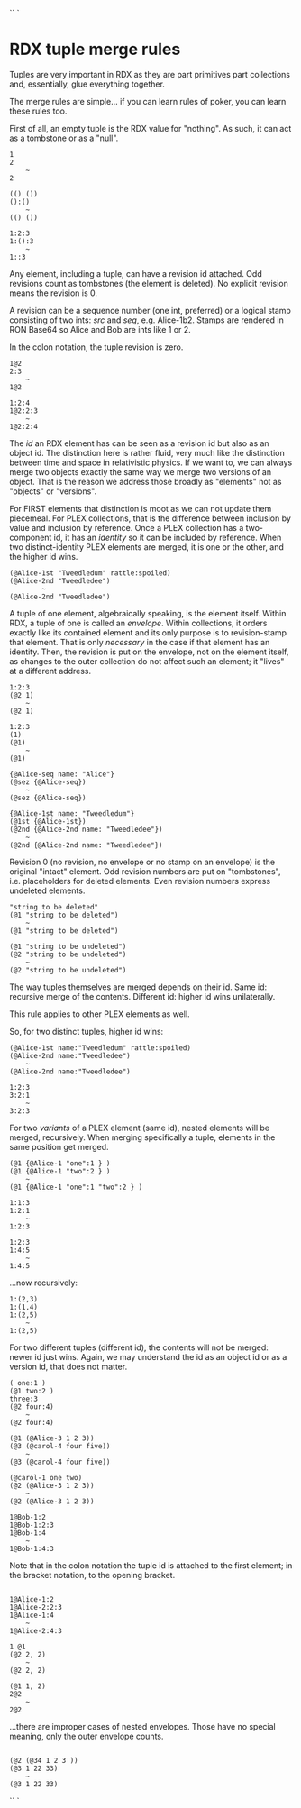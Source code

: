 `` `
#   RDX tuple merge rules

Tuples are very important in RDX as they are part primitives
part collections and, essentially, glue everything together.

The merge rules are simple... if you can learn rules of poker,
you can learn these rules too.

First of all, an empty tuple is the RDX value for "nothing".
As such, it can act as a tombstone or as a "null".
```
1
2
    ~
2

(() ())
():()
    ~
(() ())

1:2:3
1:():3
    ~
1::3

```
Any element, including a tuple, can have a revision id attached.
Odd revisions count as tombstones (the element is deleted).
No explicit revision means the revision is 0.

A revision can be a sequence number (one int, preferred) or
a logical stamp consisting of two ints: *src* and *seq*,  e.g.
Alice-1b2. Stamps are rendered in RON Base64 so Alice and
Bob are ints like 1 or 2.

In the colon notation, the tuple revision is zero.
```
1@2
2:3
    ~
1@2

1:2:4
1@2:2:3
    ~
1@2:2:4

```
The *id* an RDX element has can be seen as a revision id but
also as an object id. The distinction here is rather fluid,
very much like the distinction between time and space in
relativistic physics. If we want to, we can always merge
two objects exactly the same way we merge two versions of
an object. That is the reason we address those broadly as
"elements" not as "objects" or "versions".

For FIRST elements that distinction is moot as we can not
update them piecemeal. For PLEX collections, that is the
difference between inclusion by value and inclusion by
reference. Once a PLEX collection has a two-component id,
it has an *identity* so it can be included by reference.
When two distinct-identity PLEX elements are merged, it
is one or the other, and the higher id wins.
```
(@Alice-1st "Tweedledum" rattle:spoiled)
(@Alice-2nd "Tweedledee")
        ~
(@Alice-2nd "Tweedledee")

```
A tuple of one element, algebraically speaking, is the element
itself. Within RDX, a tuple of one is called an *envelope*.
Within collections, it orders exactly like its contained element
and its only purpose is to revision-stamp that element. That is
only *necessary* in the case if that element has an identity.
Then, the revision is put on the envelope, not on the element
itself, as changes to the outer collection do not affect such
an element; it "lives" at a different address.

```
1:2:3
(@2 1)
    ~
(@2 1)

1:2:3
(1)
(@1)
    ~
(@1)

{@Alice-seq name: "Alice"}
(@sez {@Alice-seq})
    ~
(@sez {@Alice-seq})

{@Alice-1st name: "Tweedledum"}
(@1st {@Alice-1st})
(@2nd {@Alice-2nd name: "Tweedledee"})
    ~
(@2nd {@Alice-2nd name: "Tweedledee"})

```
Revision 0 (no revision, no envelope or no stamp on an envelope)
is the original "intact" element. Odd revision numbers are put
on "tombstones", i.e. placeholders for deleted elements.
Even revision numbers express undeleted elements.
```
"string to be deleted"
(@1 "string to be deleted")
    ~
(@1 "string to be deleted")

(@1 "string to be undeleted")
(@2 "string to be undeleted")
    ~
(@2 "string to be undeleted")

```
The way tuples themselves are merged depends on their id.
Same id: recursive merge of the contents.
Different id: higher id wins unilaterally.

This rule applies to other PLEX elements as well.

So, for two distinct tuples, higher id wins:
```
(@Alice-1st name:"Tweedledum" rattle:spoiled)
(@Alice-2nd name:"Tweedledee")
    ~
(@Alice-2nd name:"Tweedledee")

1:2:3
3:2:1
    ~
3:2:3
```
For two *variants* of a PLEX element (same id), nested elements
will be merged, recursively. When merging specifically a tuple,
elements in the same position get merged.
```
(@1 {@Alice-1 "one":1 } )
(@1 {@Alice-1 "two":2 } )
    ~
(@1 {@Alice-1 "one":1 "two":2 } )

1:1:3
1:2:1
    ~
1:2:3

1:2:3
1:4:5
    ~
1:4:5

```
...now recursively:
```
1:(2,3)
1:(1,4)
1:(2,5)
    ~
1:(2,5)

```
For two different tuples (different id), the contents will not
be merged: newer id just wins. Again, we may understand the id
as an object id or as a version id, that does not matter.
```
( one:1 )
(@1 two:2 )
three:3
(@2 four:4)
    ~
(@2 four:4)

(@1 (@Alice-3 1 2 3))
(@3 (@carol-4 four five))
    ~
(@3 (@carol-4 four five))

(@carol-1 one two)
(@2 (@Alice-3 1 2 3))
    ~
(@2 (@Alice-3 1 2 3))

1@Bob-1:2
1@Bob-1:2:3
1@Bob-1:4
    ~
1@Bob-1:4:3

```
Note that in the colon notation the tuple id
is attached to the first element; in the bracket notation, to the
opening bracket.
```

1@Alice-1:2
1@Alice-2:2:3
1@Alice-1:4
    ~
1@Alice-2:4:3

1 @1
(@2 2, 2)
    ~
(@2 2, 2)

(@1 1, 2)
2@2
    ~
2@2

```
...there are improper cases of nested envelopes. Those have no
special meaning, only the outer envelope counts.
```

(@2 (@34 1 2 3 ))
(@3 1 22 33)
    ~
(@3 1 22 33)
```
`` `
